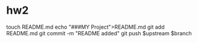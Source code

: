 # hw2
touch README.md 
echo "###MY Project">README.md 
git add README.md 
git commit -m "README added" 
git push $upstream $branch 
